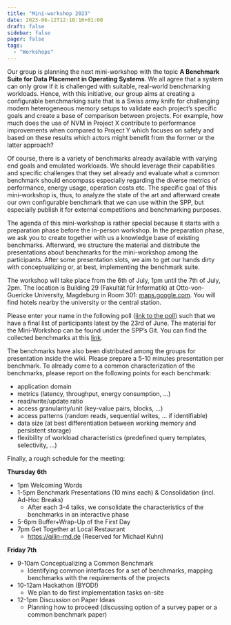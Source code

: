 ```yaml
---
title: "Mini-workshop 2023"
date: 2023-06-12T12:16:16+01:00
draft: false
sidebar: false
pager: false
tags:
  - "Workshops"
---
```


Our group is planning the next mini-workshop with the topic **A Benchmark Suite for Data Placement in Operating Systems**. We all agree that a system can only grow if it is challenged with suitable, real-world benchmarking workloads. Hence, with this initiative, our group aims at creating a configurable benchmarking suite that is a Swiss army knife for challenging modern heterogeneous memory setups to validate each project’s specific goals and create a base of comparison between projects. For example, how much does the use of NVM in Project X contribute to performance improvements when compared to Project Y which focuses on safety and based on these results which actors might benefit from the former or the latter approach?

Of course, there is a variety of benchmarks already available with varying end goals and emulated workloads. We should leverage their capabilities and specific challenges that they set already and evaluate what a common benchmark should encompass especially regarding the diverse metrics of performance, energy usage, operation costs etc. The specific goal of this mini-workshop is, thus, to analyze the state of the art and afterward create our own configurable benchmark that we can use within the SPP, but especially publish it for external competitions and benchmarking purposes.

The agenda of this mini-workshop is rather special because it starts with a preparation phase before the in-person workshop. In the preparation phase, we ask you to create together with us a knowledge base of existing benchmarks. Afterward, we structure the material and distribute the presentations about benchmarks for the mini-workshop among the participants. After some presentation slots, we aim to get our hands dirty with conceptualizing or, at best, implementing the benchmark suite.

The workshop will take place from the 6th of July, 1pm until the 7th of July, 2pm. The location is Building 29 (Fakultät für Informatik) at Otto-von-Guericke University, Magdeburg in Room 301: [maps.google.com](https://goo.gl/maps/XV6PHpXRK3cHajpz5). You will find hotels nearby the university or the central station.

Please enter your name in the following poll ([link to the poll](https://terminplaner6.dfn.de/p/dc1b3eedabefefd6aa0c00610f40eefa-282462)) such that we have a final list of participants latest by the 23rd of June. The material for the Mini-Workshop can be found under the SPP’s Git. You can find the collected benchmarks at this [link](https://spp2377-git.uos.de/meetings/2023/mini-workshop-on-a-benchmark-suite-for-data-placement-in-operating-systems/-/wikis/list-of-benchmarks).

The benchmarks have also been distributed among the groups for presentation inside the wiki. Please prepare a 5-10 minutes presentation per benchmark. To already come to a common characterization of the benchmarks, please report on the following points for each benchmark:
- application domain
-	metrics (latency, throughput, energy consumption, …)
-	read/write/update ratio
-	access granularity/unit (key-value pairs, blocks, …)
-	access patterns (random reads, sequential writes, …  if identifiable)
-	data size (at best differentiation between working memory and persistent storage)
-	flexibility of workload characteristics (predefined query templates, selectivity, ...)

Finally, a rough schedule for the meeting:

**Thursday 6th** 
- 1pm 	Welcoming Words
- 1-5pm	Benchmark Presentations (10 mins each) & Consolidation (incl. Ad-Hoc Breaks)
  - After each 3-4 talks, we consolidate the characteristics of the benchmarks in an interactive phase
- 5-6pm	Buffer+Wrap-Up of the First Day
- 7pm	Get Together at Local Restaurant
  - https://qilin-md.de (Reserved for Michael Kuhn)

**Friday 7th**
- 9-10am	Conceptualizing a Common Benchmark
  - Identifying common interfaces for a set of benchmarks, mapping benchmarks with the requirements of the projects
- 10-12am	Hackathon (BYOD!) 
  - We plan to do first implementation tasks on-site
- 12-1pm	Discussion on Paper Ideas
  - Planning how to proceed (discussing option of a survey paper or a common benchmark paper)
